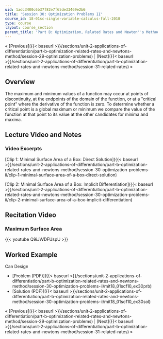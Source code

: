 ```yaml
---
uid: 1adc3400c6b37f82e7f65de33469e2b6
title: 'Session 30: Optimization Problems II'
course_id: 18-01sc-single-variable-calculus-fall-2010
type: course
layout: course_section
parent_title: 'Part B: Optimization, Related Rates and Newton''s Method'
---
```


« [Previous]({{< baseurl >}}/sections/unit-2-applications-of-differentiation/part-b-optimization-related-rates-and-newtons-method/session-29-optimization-problems) | [Next]({{< baseurl >}}/sections/unit-2-applications-of-differentiation/part-b-optimization-related-rates-and-newtons-method/session-31-related-rates) »

Overview
--------

The maximum and minimum values of a function may occur at points of discontinuity, at the endpoints of the domain of the function, or at a "critical point" where the derivative of the function is zero. To determine whether a critical point is a global maximum or minimum we compare the value of the function at that point to its value at the other candidates for minima and maxima.

Lecture Video and Notes
-----------------------

### Video Excerpts

[Clip 1: Minimal Surface Area of a Box: Direct Solution]({{< baseurl >}}/sections/unit-2-applications-of-differentiation/part-b-optimization-related-rates-and-newtons-method/session-30-optimization-problems-ii/clip-1-minimal-surface-area-of-a-box-direct-solution)

[Clip 2: Minimal Surface Area of a Box: Implicit Differentiation]({{< baseurl >}}/sections/unit-2-applications-of-differentiation/part-b-optimization-related-rates-and-newtons-method/session-30-optimization-problems-ii/clip-2-minimal-surface-area-of-a-box-implicit-differentiation)

Recitation Video
----------------

### Maximum Surface Area

{{< youtube Q9iJWDFUspU >}}

Worked Example
--------------

Can Design

*   [Problem (PDF)]({{< baseurl >}}/sections/unit-2-applications-of-differentiation/part-b-optimization-related-rates-and-newtons-method/session-30-optimization-problems-ii/mit18_01scf10_ex30prb)
*   [Solution (PDF)]({{< baseurl >}}/sections/unit-2-applications-of-differentiation/part-b-optimization-related-rates-and-newtons-method/session-30-optimization-problems-ii/mit18_01scf10_ex30sol)

« [Previous]({{< baseurl >}}/sections/unit-2-applications-of-differentiation/part-b-optimization-related-rates-and-newtons-method/session-29-optimization-problems) | [Next]({{< baseurl >}}/sections/unit-2-applications-of-differentiation/part-b-optimization-related-rates-and-newtons-method/session-31-related-rates) »